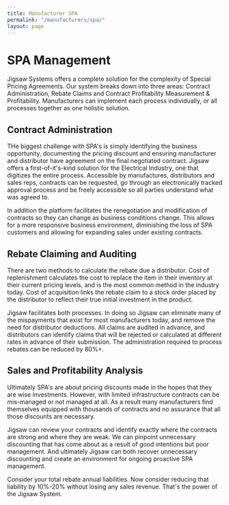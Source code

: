 ```yaml
---
title: Manufacturer SPA
permalink: "/manufacturers/spa/"
layout: page
---
```


# SPA Management

Jigsaw Systems offers a complete solution for the complexity of Special Pricing Agreements. Our system breaks down into three areas: Contract Administration, Rebate Claims and Contract Profitability Measurement & Profitability. Manufacturers can implement each process individually, or all processes together as one holistic solution. 

<h2 class="color-orange mt-2">Contract Administration</h2>

THe biggest challenge with SPA's is simply identifying the business opportunity, documenting the pricing discount and ensuring manufacturer and distributor have agreement on the final negotiated contract. Jigsaw offers a first-of-it's-kind solution for the Electrical Industry, one that digitizes the entire process. Accessible by manufactures, distributors and sales reps, contracts can be requested, go through an electronically tracked approval process and be freely accessible so all parties understand what was agreed to. 

In addition the platform facilitates the renegotiation and modification of contracts so they can change as business conditions change. This allows for a more responsive business environment, diminishing the loss of SPA customers and allowing for expanding sales under existing contracts. 

<h2 class="color-green">Rebate Claiming and Auditing</h2>

There are two methods to calculate the rebate due a distributor. Cost of replenishment calculates the cost to replace the item in their inventory at their current pricing levels, and is the most common method in the industry today. Cost of acquisition links the rebate claim to a stock order placed by the distributor to reflect their true initial investment in the product. 

Jigsaw facilitates both processes. In doing so Jigsaw can eliminate many of the mispayments that exist for most manufacturers today, and remove the need for distributor deductions. All claims are audited in advance, and distributors can identify claims that will be rejected or calculated at different rates in advance of their submission. The administration required to process rebates can be reduced by 80%+.

<h2 class="color-blue">Sales and Profitability Analysis</h2>

Ultimately SPA's are about pricing discounts made in the hopes that they are wise investments. However, with limited infrastructure contracts can be mis-managed or not managed at all. As a result many manufacturers find themselves equipped with thousands of contracts and no assurance that all those discounts are necessary.

Jigsaw can review your contracts and identify exactly where the contracts are strong and where they are weak. We can pinpoint unnecessary discounting that has come about as a result of good intentions but poor management. And ultimately Jigsaw can both recover unnecessary discounting and create an environment for ongoing proactive SPA management. 

Consider your total rebate annual liabilities. Now consider reducing that liability by 10%-20% without losing any sales revenue. That's the power of the Jigsaw System. 
